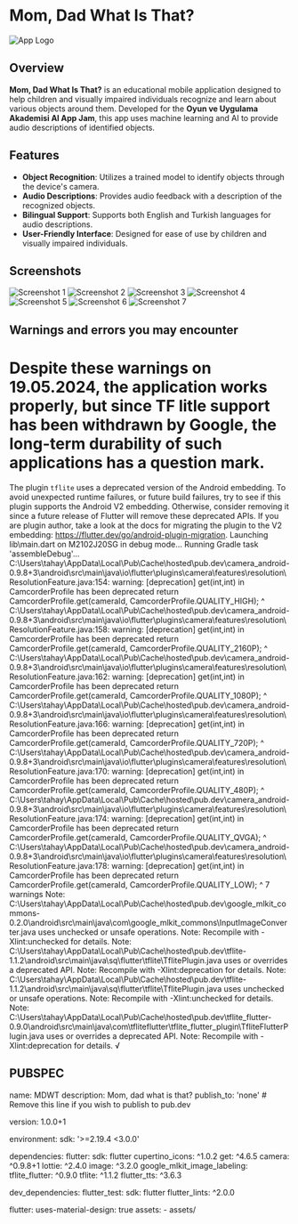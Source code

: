 # Mom, Dad What Is That?

![App Logo](android/app/src/main/res/mipmap-xxxhdpi/ic_launcher.png)

## Overview

**Mom, Dad What Is That?** is an educational mobile application designed to help children and visually impaired individuals recognize and learn about various objects around them. Developed for the **Oyun ve Uygulama Akademisi AI App Jam**, this app uses machine learning and AI to provide audio descriptions of identified objects.

## Features

- **Object Recognition**: Utilizes a trained model to identify objects through the device's camera.
- **Audio Descriptions**: Provides audio feedback with a description of the recognized objects.
- **Bilingual Support**: Supports both English and Turkish languages for audio descriptions.
- **User-Friendly Interface**: Designed for ease of use by children and visually impaired individuals.

## Screenshots
![Screenshot 1](assets/1.jpeg)
![Screenshot 2](assets/2.jpeg)
![Screenshot 3](assets/3.jpeg)
![Screenshot 4](assets/4.jpeg)
![Screenshot 5](assets/5.jpeg)
![Screenshot 6](assets/6.jpeg)
![Screenshot 7](assets/7.jpeg)

## Warnings and errors you may encounter
#  Despite these warnings on 19.05.2024, the application works properly, but since TF litle support has been withdrawn by Google, the long-term durability of such applications has a question mark.


 The plugin `tflite` uses a deprecated version of the Android embedding.
To avoid unexpected runtime failures, or future build failures, try to see if this plugin supports the Android V2 embedding. Otherwise, consider removing it since a future release of Flutter will remove these deprecated APIs.
If you are plugin author, take a look at the docs for migrating the plugin to the V2 embedding: https://flutter.dev/go/android-plugin-migration.
Launching lib\main.dart on M2102J20SG in debug mode...
Running Gradle task 'assembleDebug'...
C:\Users\tahay\AppData\Local\Pub\Cache\hosted\pub.dev\camera_android-0.9.8+3\android\src\main\java\io\flutter\plugins\camera\features\resolution\ResolutionFeature.java:154: warning: [deprecation] get(int,int) in CamcorderProfile has been deprecated
          return CamcorderProfile.get(cameraId, CamcorderProfile.QUALITY_HIGH);
                                 ^
C:\Users\tahay\AppData\Local\Pub\Cache\hosted\pub.dev\camera_android-0.9.8+3\android\src\main\java\io\flutter\plugins\camera\features\resolution\ResolutionFeature.java:158: warning: [deprecation] get(int,int) in CamcorderProfile has been deprecated
          return CamcorderProfile.get(cameraId, CamcorderProfile.QUALITY_2160P);
                                 ^
C:\Users\tahay\AppData\Local\Pub\Cache\hosted\pub.dev\camera_android-0.9.8+3\android\src\main\java\io\flutter\plugins\camera\features\resolution\ResolutionFeature.java:162: warning: [deprecation] get(int,int) in CamcorderProfile has been deprecated
          return CamcorderProfile.get(cameraId, CamcorderProfile.QUALITY_1080P);
                                 ^
C:\Users\tahay\AppData\Local\Pub\Cache\hosted\pub.dev\camera_android-0.9.8+3\android\src\main\java\io\flutter\plugins\camera\features\resolution\ResolutionFeature.java:166: warning: [deprecation] get(int,int) in CamcorderProfile has been deprecated
          return CamcorderProfile.get(cameraId, CamcorderProfile.QUALITY_720P);
                                 ^
C:\Users\tahay\AppData\Local\Pub\Cache\hosted\pub.dev\camera_android-0.9.8+3\android\src\main\java\io\flutter\plugins\camera\features\resolution\ResolutionFeature.java:170: warning: [deprecation] get(int,int) in CamcorderProfile has been deprecated
          return CamcorderProfile.get(cameraId, CamcorderProfile.QUALITY_480P);
                                 ^
C:\Users\tahay\AppData\Local\Pub\Cache\hosted\pub.dev\camera_android-0.9.8+3\android\src\main\java\io\flutter\plugins\camera\features\resolution\ResolutionFeature.java:174: warning: [deprecation] get(int,int) in CamcorderProfile has been deprecated
          return CamcorderProfile.get(cameraId, CamcorderProfile.QUALITY_QVGA);
                                 ^
C:\Users\tahay\AppData\Local\Pub\Cache\hosted\pub.dev\camera_android-0.9.8+3\android\src\main\java\io\flutter\plugins\camera\features\resolution\ResolutionFeature.java:178: warning: [deprecation] get(int,int) in CamcorderProfile has been deprecated
          return CamcorderProfile.get(cameraId, CamcorderProfile.QUALITY_LOW);
                                 ^
7 warnings
Note: C:\Users\tahay\AppData\Local\Pub\Cache\hosted\pub.dev\google_mlkit_commons-0.2.0\android\src\main\java\com\google_mlkit_commons\InputImageConverter.java uses unchecked or unsafe operations.
Note: Recompile with -Xlint:unchecked for details.
Note: C:\Users\tahay\AppData\Local\Pub\Cache\hosted\pub.dev\tflite-1.1.2\android\src\main\java\sq\flutter\tflite\TflitePlugin.java uses or overrides a deprecated API.
Note: Recompile with -Xlint:deprecation for details.
Note: C:\Users\tahay\AppData\Local\Pub\Cache\hosted\pub.dev\tflite-1.1.2\android\src\main\java\sq\flutter\tflite\TflitePlugin.java uses unchecked or unsafe operations.
Note: Recompile with -Xlint:unchecked for details.
Note: C:\Users\tahay\AppData\Local\Pub\Cache\hosted\pub.dev\tflite_flutter-0.9.0\android\src\main\java\com\tfliteflutter\tflite_flutter_plugin\TfliteFlutterPlugin.java uses or overrides a deprecated API.
Note: Recompile with -Xlint:deprecation for details.
√

## PUBSPEC

name: MDWT
description: Mom, dad what is that?
publish_to: 'none' # Remove this line if you wish to publish to pub.dev

version: 1.0.0+1

environment:
  sdk: '>=2.19.4 <3.0.0'

dependencies:
  flutter:
    sdk: flutter
  cupertino_icons: ^1.0.2
  get: ^4.6.5
  camera: ^0.9.8+1
  lottie: ^2.4.0
  image: ^3.2.0
  google_mlkit_image_labeling:
  tflite_flutter: ^0.9.0
  tflite: ^1.1.2
  flutter_tts: ^3.6.3

dev_dependencies:
  flutter_test:
    sdk: flutter
  flutter_lints: ^2.0.0

flutter:
  uses-material-design: true
  assets:
    - assets/

